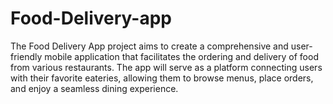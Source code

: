 # Food-Delivery-app
The Food Delivery App project aims to create a comprehensive and user-friendly mobile application that facilitates the ordering and delivery of food from various restaurants. The app will serve as a platform connecting users with their favorite eateries, allowing them to browse menus, place orders, and enjoy a seamless dining experience.
